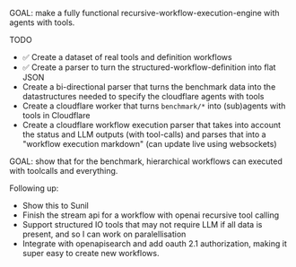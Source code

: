 GOAL: make a fully functional recursive-workflow-execution-engine with agents with tools.

TODO

- ✅ Create a dataset of real tools and definition workflows
- ✅ Create a parser to turn the structured-workflow-definition into flat JSON
- Create a bi-directional parser that turns the benchmark data into the datastructures needed to specify the cloudflare agents with tools
- Create a cloudflare worker that turns `benchmark/*` into (sub)agents with tools in Cloudflare
- Create a cloudflare workflow execution parser that takes into account the status and LLM outputs (with tool-calls) and parses that into a "workflow execution markdown" (can update live using websockets)

GOAL: show that for the benchmark, hierarchical workflows can executed with toolcalls and everything.

Following up:

- Show this to Sunil
- Finish the stream api for a workflow with openai recursive tool calling
- Support structured IO tools that may not require LLM if all data is present, and so I can work on paralellisation
- Integrate with openapisearch and add oauth 2.1 authorization, making it super easy to create new workflows.
